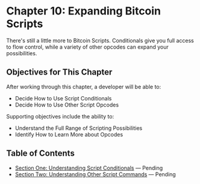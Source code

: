 # Chapter 10: Expanding Bitcoin Scripts

There's still a little more to Bitcoin Scripts. Conditionals give you full access to flow control, while a variety of other opcodes can expand your possibilities.

## Objectives for This Chapter

After working through this chapter, a developer will be able to:

   * Decide How to Use Script Conditionals
   * Decide How to Use Other Script Opcodes
   
Supporting objectives include the ability to:

   * Understand the Full Range of Scripting Possibilities
   * Identify How to Learn More about Opcodes

## Table of Contents

* [Section One: Understanding Script Conditionals](10_1_Understanding_Script_Conditionals.md) — Pending
* [Section Two: Understanding Other Script Commands](10_2_Understanding_Other_Script_Commands.md) — Pending
